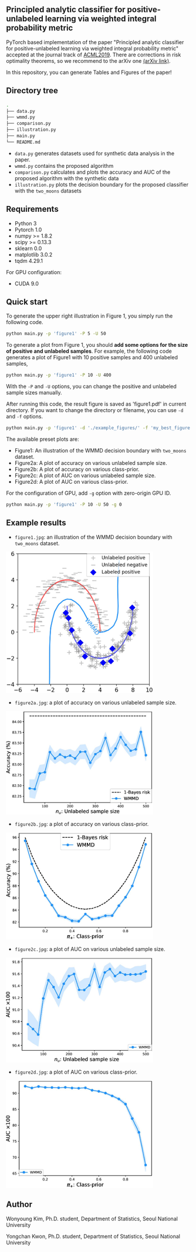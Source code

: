 ## Principled analytic classifier for positive-unlabeled learning via weighted integral probability metric

PyTorch based implementation of the paper "Principled analytic classifier for positive-unlabeled learning via weighted integral probability metric" accepted at the journal track of [ACML2019](http://www.acml-conf.org/2019/conference/accepted-papers/). There are corrections in risk optimality theorems, so we recommend to the arXiv one [(arXiv link)](https://arxiv.org/abs/1901.09503).

In this repository, you can generate Tables and Figures of the paper!

## Directory tree

```bash
.
├── data.py
├── wmmd.py
├── comparison.py
├── illustration.py
├── main.py
└── README.md
```

- `data.py` generates datasets used for synthetic data analysis in the paper.
- `wmmd.py` contains the proposed algorithm
- `comparison.py` calculates and plots the accuracy and AUC of the proposed algorithm with the synthetic data
- `illustration.py` plots the decision boundary for the proposed classifier with the `two_moons` datasets

## Requirements
- Python 3
- Pytorch 1.0
- numpy >= 1.8.2
- scipy >= 0.13.3
- sklearn 0.0
- matplotlib 3.0.2
- tqdm 4.29.1

For GPU configuration:
- CUDA 9.0


## Quick start

To generate the upper right illustration in Figure 1, you simply run the following code.

```bash
python main.py -p 'figure1' -P 5 -U 50
```

To generate a plot from Figure 1, you should **add some options for the size of positive and unlabeled samples**. For example, the following code generates a plot of Figure1 with 10 positive samples and 400 unlabeled samples,

```bash
python main.py -p 'figure1' -P 10 -U 400
```
With the `-P` and `-U` options, you can change the positive and unlabeled sample sizes manually.

After running this code, the result figure is saved as 'figure1.pdf' in current directory. If you want to change the directory or filename, you can use `-d` and `-f` options.

```bash
python main.py -p 'figure1' -d './example_figures/' -f 'my_best_figure.pdf'
```

The available preset plots are:
- Figure1: An illustration of the WMMD decision boundary with `two_moons` dataset.
- Figure2a: A plot of accuracy on various unlabeled sample size.
- Figure2b: A plot of accuracy on various class-prior.
- Figure2c: A plot of AUC on various unlabeled sample size.
- Figure2d: A plot of AUC on various class-prior.

For the configuration of GPU, add `-g` option with zero-origin GPU ID.
```bash
python main.py -p 'figure1' -P 10 -U 50 -g 0
```

## Example results
- `figure1.jpg`: an illustration of the WMMD decision boundary with `two_moons` dataset.
<img src="./example_figures/figure1.jpg" width="400">

- `figure2a.jpg`: a plot of accuracy on various unlabeled sample size.
<img src="./example_figures/figure2a.jpg" width="400">

- `figure2b.jpg`: a plot of accuracy on various class-prior.
<img src="./example_figures/figure2b.jpg" width="400">

- `figure2c.jpg`: a plot of AUC on various unlabeled sample size.
<img src="./example_figures/figure2c.jpg" width="400">

- `figure2d.jpg`: a plot of AUC on various class-prior.
<img src="./example_figures/figure2d.jpg" width="400">


<!---

## Detailed usage

You can use `-m` options to generate one of the below plots:
- `accuracy_n_u`: A plot of accuracy on manually selected unlabeled sample size.
- `accuracy_pi_plus`: A plot of accuracy on manually selected class-prior.
- `AUC_n_u`: A plot of AUC on manually selected unlabeled sample size.
- `AUC_pi_plus`: A plot of accuracy on manually selected class-prior.
- `illustration_normal`: An illustration of the WMMD decision boundary with `two_normal` dataset.
- `illustraion_circles`: An illustration of the WMMD decision boundary with `two_circles` dataset.
- `illustraion_moons`: An illustration of the WMMD decision boundary with `two_moons` dataset.

--->



## Author

Wonyoung Kim, Ph.D. student, Department of Statistics, Seoul National University

Yongchan Kwon, Ph.D. student, Department of Statistics, Seoul National University

